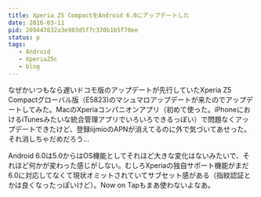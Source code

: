```yaml
---
title: Xperia Z5 CompactをAndroid 6.0にアップデートした
date: 2016-03-11
pid: 209447832a3e903d5f7c370b1b5f70ee
status: p
tags:
   - Android
   - XperiaZ5c
   - blog
---
```


なぜかいつもなら遅いドコモ版のアップデートが先行していたXperia Z5 Compactグローバル版（E5823)のマシュマロアップデートが来たのでアップデートしてみた。MacのXperiaコンパニオンアプリ（初めて使った。iPhoneにおけるiTunesみたいな統合管理アプリでいろいろできるっぽい）で問題なくアップデートできたけど、登録iijmioのAPNが消えてるのに外で気づいてあせった。それ消しちゃだめだろう…

Android 6.0は5.0からはOS機能としてそれほど大きな変化はないみたいで、それほど何かが変わった感じがしない。むしろXperiaの独自サポート機能がまだ6.0に対応してなくて現状オミットされていてサブセット感がある（指紋認証とかは良くなったっぽいけど）。Now on Tapもまあ使わないよなあ。